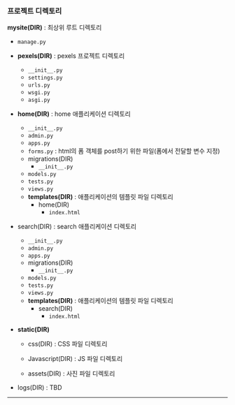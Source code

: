 ### 프로젝트 디렉토리

**mysite(DIR)** : 최상위 루트 디렉토리

- `manage.py`
- **pexels(DIR)** : pexels 프로젝트 디렉토리
    - `__init__.py`
    - `settings.py`
    - `urls.py`
    - `wsgi.py` 
    - `asgi.py`
- **home(DIR)** : home 애플리케이션 디렉토리
    - `__init__.py`
    - `admin.py`
    - `apps.py`
    - `forms.py` : html의 폼 객체를 post하기 위한 파일(폼에서 전달할 변수 지정)
    - migrations(DIR)
        - `__init__.py`
    - `models.py`
    - `tests.py`
    - `views.py`
    - **templates(DIR)** : 애플리케이션의 템플릿 파일 디렉토리
        - home(DIR)
            - `index.html`
- search(DIR) : search 애플리케이션 디렉토리
    - `__init__.py`
    - `admin.py`
    - `apps.py`
    - migrations(DIR)
        - `__init__.py`
    - `models.py`
    - `tests.py`
    - `views.py`
    - **templates(DIR)** : 애플리케이션의 템플릿 파일 디렉토리
        - search(DIR)
            - `index.html`
- **static(DIR)**

    - css(DIR) : CSS 파일 디렉토리
    - Javascript(DIR) : JS 파일 디렉토리

    - assets(DIR) : 사진 파일 디렉토리
- logs(DIR) : TBD

-----

